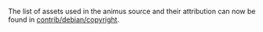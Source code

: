 The list of assets used in the animus source and their attribution can now be found in [contrib/debian/copyright](../contrib/debian/copyright).
